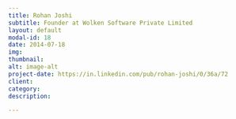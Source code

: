 ```yaml
---
title: Rohan Joshi
subtitle: Founder at Wolken Software Private Limited
layout: default
modal-id: 18
date: 2014-07-18
img: 
thumbnail: 
alt: image-alt
project-date: https://in.linkedin.com/pub/rohan-joshi/0/36a/72
client: 
category: 
description: 

---
```

